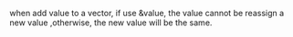 when add value to a vector, if use &value, the value cannot be reassign a new value ,otherwise, the new value will be the same.